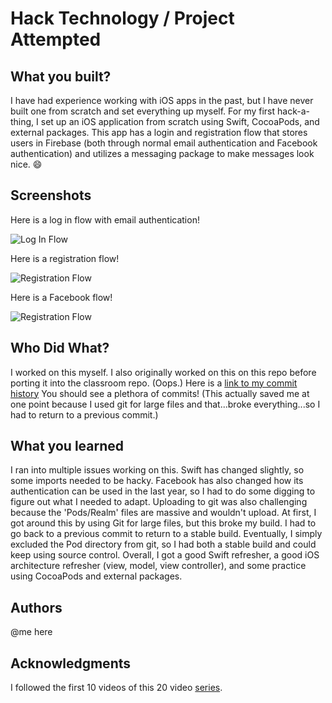 # Hack Technology / Project Attempted


## What you built? 

I have had experience working with iOS apps in the past, but I have never built one from scratch and set everything up myself. For my first hack-a-thing, I set up an iOS application from scratch using Swift, CocoaPods, and external packages. This app has a login and registration flow that stores users in Firebase (both through normal email authentication and Facebook authentication) and utilizes a messaging package to make messages look nice. :smile:

## Screenshots

Here is a log in flow with email authentication!

![Log In Flow](https://github.com/dartmouth-cs98/hack-a-thing-21f-1-maria-roodnitsky/blob/master/login.gif)

Here is a registration flow!

![Registration Flow](https://github.com/dartmouth-cs98/hack-a-thing-21f-1-maria-roodnitsky/blob/master/registration.gif)

Here is a Facebook flow!

![Registration Flow](https://github.com/dartmouth-cs98/hack-a-thing-21f-1-maria-roodnitsky/blob/master/facebook.gif)

## Who Did What?

I worked on this myself. 
I also originally worked on this on this repo before porting it into the classroom repo. (Oops.) Here is a [link to my commit history]( https://github.com/maria-roodnitsky/messenger/tree/main) You should see a plethora of commits! (This actually saved me at one point because I used git for large files and that...broke everything...so I had to return to a previous commit.)

## What you learned

I ran into multiple issues working on this. Swift has changed slightly, so some imports needed to be hacky. Facebook has also changed how its authentication can be used in the last year, so I had to do some digging to figure out what I needed to adapt. Uploading to git was also challenging because the 'Pods/Realm' files are massive and wouldn't upload. At first, I got around this by using Git for large files, but this broke my build. I had to go back to a previous commit to return to a stable build. Eventually, I simply excluded the Pod directory from git, so I had both a stable build and could keep using source control. Overall, I got a good Swift refresher, a good iOS architecture refresher (view, model, view controller), and some practice using CocoaPods and external packages. 

## Authors

@me here

## Acknowledgments

I followed the first 10 videos of this 20 video [series](https://www.youtube.com/watch?v=Mroju8T7Gdo&list=PL5PR3UyfTWvdlk-Qi-dPtJmjTj-2YIMMf).

